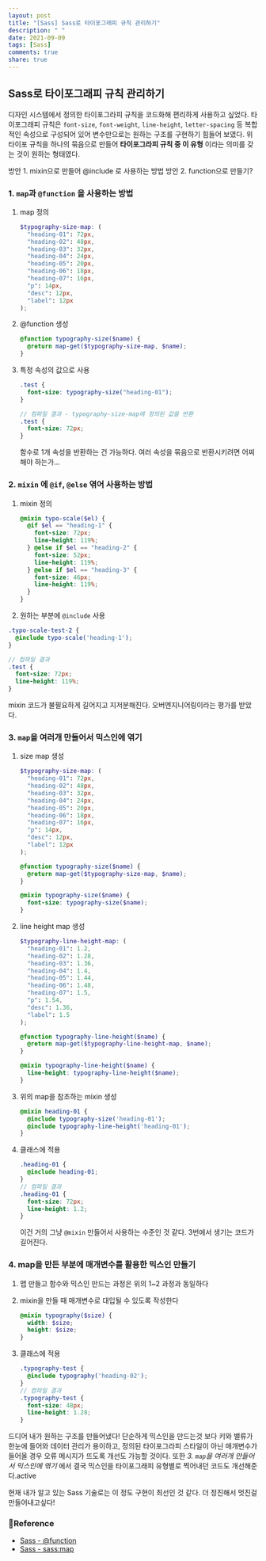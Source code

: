 ```yaml
---
layout: post
title: "[Sass] Sass로 타이포그래피 규칙 관리하기"
description: " "
date: 2021-09-09
tags: [Sass]
comments: true
share: true
---
```



## Sass로 타이포그래피 규칙 관리하기

디자인 시스템에서 정의한 타이포그라피 규칙을 코드화해 편리하게 사용하고 싶었다.
타이포그래피 규칙은 `font-size`, `font-weight`, `line-height`, `letter-spacing` 등 복합적인 속성으로 구성되어 있어 변수만으로는 원하는 구조를 구현하기 힘들어 보였다.
위 타이포 규칙을 하나의 묶음으로 만들어 **타이포그라피 규칙 중 이 유형** 이라는 의미를 갖는 것이 원하는 형태였다.

방안 1. mixin으로 만들어 @include 로 사용하는 방법
방안 2. function으로 만들기?

### 1. `map`과 `@function` 을 사용하는 방법

1. map 정의

   ```scss
   $typography-size-map: (
     "heading-01": 72px,
     "heading-02": 48px,
     "heading-03": 32px,
     "heading-04": 24px,
     "heading-05": 20px,
     "heading-06": 18px,
     "heading-07": 16px,
     "p": 14px,
     "desc": 12px,
     "label": 12px
   );
   ```

2. @function 생성

   ```scss
   @function typography-size($name) {
     @return map-get($typography-size-map, $name);
   }
   ```

3. 특정 속성의 값으로 사용

   ```scss
   .test {
     font-size: typography-size("heading-01");
   }
   
   // 컴파일 결과 - typography-size-map에 정의된 값을 반환
   .test {
     font-size: 72px;
   }
   ```

   함수로 1개 속성을 반환하는 건 가능하다. 여러 속성을 묶음으로 반환시키려면 어찌 해야 하는가...

### 2. `mixin` 에 `@if`, `@else` 엮어 사용하는 방법

1. mixin 정의

   ```scss
   @mixin typo-scale($el) {
     @if $el == "heading-1" {
       font-size: 72px;
       line-height: 119%;
     } @else if $el == "heading-2" {
       font-size: 52px;
       line-height: 119%;
     } @else if $el == "heading-3" {
       font-size: 46px;
       line-height: 119%;
     }
   }
   ```

2. 원하는 부분에 `@include` 사용

```scss
.typo-scale-test-2 {
  @include typo-scale('heading-1');
}

// 컴파일 결과
.test {
  font-size: 72px;
  line-height: 119%;
}
```

mixin 코드가 불필요하게 길어지고 지저분해진다. 오버엔지니어링이라는 평가를 받았다.

### 3. `map`을 여러개 만들어서 믹스인에 엮기

1. size map 생성

   ```scss
   $typography-size-map: (
     "heading-01": 72px,
     "heading-02": 48px,
     "heading-03": 32px,
     "heading-04": 24px,
     "heading-05": 20px,
     "heading-06": 18px,
     "heading-07": 16px,
     "p": 14px,
     "desc": 12px,
     "label": 12px
   );
   
   @function typography-size($name) {
     @return map-get($typography-size-map, $name);
   }
   
   @mixin typography-size($name) {
     font-size: typography-size($name);
   }
   ```

2. line height map 생성

   ```scss
   $typography-line-height-map: (
     "heading-01": 1.2,
     "heading-02": 1.28,
     "heading-03": 1.36,
     "heading-04": 1.4,
     "heading-05": 1.44,
     "heading-06": 1.48,
     "heading-07": 1.5,
     "p": 1.54,
     "desc": 1.36,
     "label": 1.5
   );
   
   @function typography-line-height($name) {
     @return map-get($typography-line-height-map, $name);
   }
   
   @mixin typography-line-height($name) {
     line-height: typography-line-height($name);
   }
   ```

3. 위의 map을 참조하는 mixin 생성

   ```scss
   @mixin heading-01 {
     @include typography-size('heading-01');
     @include typography-line-height('heading-01');
   }
   ```

4. 클래스에 적용

   ```scss
   .heading-01 {
     @include heading-01;
   } 
   // 컴파일 결과
   .heading-01 {
     font-size: 72px;
     line-height: 1.2;
   }
   ```

   이건 거의 그냥 `@mixin` 만들어서 사용하는 수준인 것 같다. 3번에서 생기는 코드가 길어진다.

### 4. map을 만든 부분에 매개변수를 활용한 믹스인 만들기

1. 맵 만들고 함수와 믹스인 만드는 과정은 위의 1~2 과정과 동일하다

2. mixin을 만들 때 매개변수로 대입될 수 있도록 작성한다

   ```scss
   @mixin typography($size) {
     width: $size;
     height: $size;
   }
   ```

3. 클래스에 적용

   ```scss
   .typography-test {
     @include typography('heading-02');
   }
   // 컴파일 결과
   .typography-test {
     font-size: 48px;
     line-height: 1.28;
   }
   ```

드디어 내가 원하는 구조를 만들어냈다!
단순하게 믹스인을 만드는것 보다 키와 밸류가 한눈에 들어와 데이터 관리가 용이하고, 정의된 타이포그라피 스타일이 아닌 매개변수가 들어올 경우 오류 메시지가 뜨도록 개선도 가능할 것이다.
또한 _3. `map`을 여러개 만들어서 믹스인에 엮기_ 에서 결국 믹스인을 타이포그래피 유형별로 찍어내던 코드도 개선해준다.active

현재 내가 알고 있는 Sass 기술로는 이 정도 구현이 최선인 것 같다. 더 정진해서 멋진걸 만들어내고싶다!

### 📖Reference

- [Sass - @function](https://sass-lang.com/documentation/at-rules/function)
- [Sass - sass:map](https://sass-lang.com/documentation/modules/map)